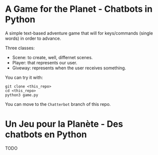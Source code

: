 # A Game for the Planet - Chatbots in Python

A simple text-based adventure game that will for keys/commands (single words) in order to advance.

Three classes:

- Scene: to create, well, differnet scenes.
- Player: that represents our user.
- Giveway: represents when the user receives something.

You can try it with:

```
git clone <this_repo>
cd <this_repo>
python3 game.py
```

You can move to the `Chatterbot` branch of this repo.


# Un Jeu pour la Planète - Des chatbots en Python

TODO